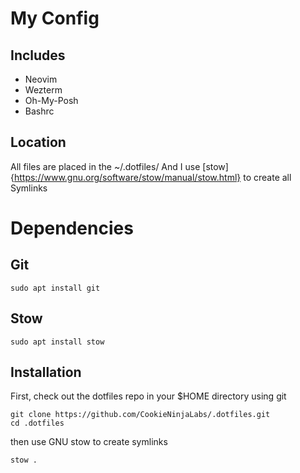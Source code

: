 # My Config

## Includes

- Neovim
- Wezterm
- Oh-My-Posh
- Bashrc

## Location

All files are placed in the ~/.dotfiles/
And I use [stow]{https://www.gnu.org/software/stow/manual/stow.html} to create all Symlinks

# Dependencies

## Git

```
sudo apt install git
```

## Stow

```
sudo apt install stow
```

## Installation

First, check out the dotfiles repo in your $HOME directory using git

```
git clone https://github.com/CookieNinjaLabs/.dotfiles.git
cd .dotfiles
```

then use GNU stow to create symlinks

```
stow .
```
